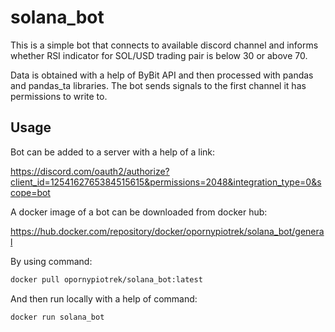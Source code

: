 # solana_bot 
This is a simple bot that connects to available discord channel and informs  whether RSI indicator for SOL/USD trading pair is below 30 or above 70.

Data is obtained with a help of ByBit API and then processed with pandas and pandas_ta libraries. 
The bot sends signals to the first channel it has permissions to write to. 

## Usage
Bot can be added to a server with a help of a link:

https://discord.com/oauth2/authorize?client_id=1254162765384515615&permissions=2048&integration_type=0&scope=bot

A docker image of a bot can be downloaded from docker hub:

https://hub.docker.com/repository/docker/opornypiotrek/solana_bot/general

By using command:
``` bash
docker pull opornypiotrek/solana_bot:latest
``` 
And then run locally with a help of command:
``` bash
docker run solana_bot
``` 
